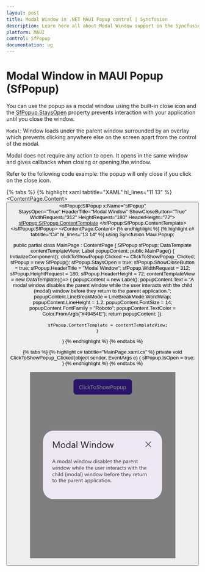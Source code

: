 ```yaml
---
layout: post
title: Modal Window in .NET MAUI Popup control | Syncfusion
description: Learn here all about Modal Window support in the Syncfusion .NET MAUI Popup (SfPopup) control, its elements, and more.
platform: MAUI
control: SfPopup
documentation: ug
---
```


# Modal Window in MAUI Popup (SfPopup)

You can use the popup as a modal window using the built-in close icon and the [SfPopup.StaysOpen](https://help.syncfusion.com/cr/maui/Syncfusion.Maui.Popup.SfPopup.html#Syncfusion_Maui_Popup_SfPopup_StaysOpen) property prevents interaction with your application until you close the window.

`Modal`: Window loads under the parent window surrounded by an overlay which prevents clicking anywhere else on the screen apart from the control of the modal.

Modal does not require any action to open. It opens in the same window and gives callbacks when closing or opening the window.

Refer to the following code example: the popup will only close if you click on the close icon.

{% tabs %}
{% highlight xaml tabtitle="XAML" hl_lines="11 13" %}
<ContentPage xmlns="http://schemas.microsoft.com/dotnet/2021/maui"
             xmlns:x="http://schemas.microsoft.com/winfx/2009/xaml"
             xmlns:sfPopup="clr-namespace:Syncfusion.Maui.Popup;assembly=Syncfusion.Maui.Popup"
             x:Class="PopupMauiModalWindow.MainPage">
  <ContentPage.Content>
    <StackLayout Padding="20">
        <Button x:Name="clickToShowPopup" Text="ClickToShowPopup" 
                VerticalOptions="Start" HorizontalOptions="Center" 
                Clicked="ClickToShowPopup_Clicked" />
        <sfPopup:SfPopup x:Name="sfPopup"     
                         StaysOpen="True"
                         HeaderTitle="Modal Window"
                         ShowCloseButton="True"
                         WidthRequest="312"
                         HeightRequest="180"
                         HeaderHeight="72">
            <sfPopup:SfPopup.ContentTemplate>
                <DataTemplate>
                    <Label Text="A modal window disables the parent window while the user interacts with the child (modal) window before they return to the parent application."
                            LineBreakMode="WordWrap" LineHeight="1.2"
                            TextColor="#49454E" FontSize="14" 
                            FontFamily="Roboto"/>
                </DataTemplate>
            </sfPopup:SfPopup.ContentTemplate>
        </sfPopup:SfPopup>
    </StackLayout>
  </ContentPage.Content>
</ContentPage>
{% endhighlight %}
{% highlight c# tabtitle="C#" hl_lines="13 14" %}
using Syncfusion.Maui.Popup;

public partial class MainPage : ContentPage
{
    SfPopup sfPopup;
    DataTemplate contentTemplateView;
    Label popupContent;
    public MainPage()
    {
        InitializeComponent(); 
        clickToShowPopup.Clicked += ClickToShowPopup_Clicked;
        sfPopup = new SfPopup();
        sfPopup.StaysOpen = true;
        sfPopup.ShowCloseButton = true;
        sfPopup.HeaderTitle = "Modal Window";
        sfPopup.WidthRequest = 312;
        sfPopup.HeightRequest = 180;
        sfPopup.HeaderHeight = 72;
        contentTemplateView = new DataTemplate(()=>
        {
            popupContent = new Label();
            popupContent.Text = "A modal window disables the parent window while the user interacts with the child (modal) window before they return to the parent application.";
            popupContent.LineBreakMode = LineBreakMode.WordWrap;
            popupContent.LineHeight = 1.2;
            popupContent.FontSize = 14;
            popupContent.FontFamily = "Roboto";
            popupContent.TextColor = Color.FromArgb("#49454E");
            return popupContent;
        });

        sfPopup.ContentTemplate = contentTemplateView;
    }    
}
{% endhighlight %}
{% endtabs %}

{% tabs %}
{% highlight c# tabtitle="MainPage.xaml.cs" %}
private void ClickToShowPopup_Clicked(object sender, EventArgs e)
{
    sfPopup.IsOpen = true;
}
{% endhighlight %}
{% endtabs %}

![.NET MAUI Popup as modal window](Images/modal-window/maui-popup-modal-window.png)
